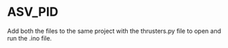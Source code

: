 # ASV_PID
Add both the files to the same project with the thrusters.py file to open and run the .ino file. 
